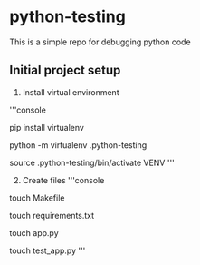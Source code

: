 # python-testing
This is a simple repo for debugging python code

## Initial project setup

1. Install virtual environment

'''console

pip install virtualenv

python -m virtualenv .python-testing

source .python-testing/bin/activate VENV
'''

2. Create files
'''console

touch Makefile

touch requirements.txt

touch app.py

touch test_app.py
'''
